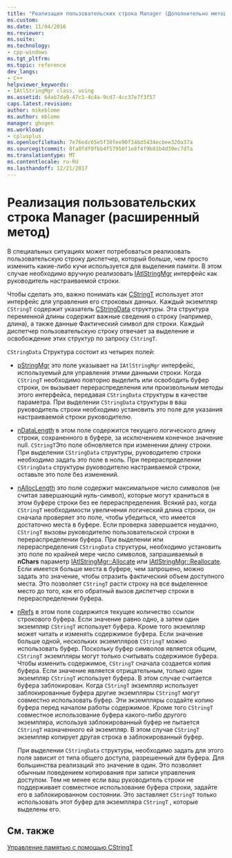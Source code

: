 ```yaml
---
title: "Реализация пользовательских строка Manager (Дополнительно метод) | Документы Microsoft"
ms.custom: 
ms.date: 11/04/2016
ms.reviewer: 
ms.suite: 
ms.technology:
- cpp-windows
ms.tgt_pltfrm: 
ms.topic: reference
dev_langs:
- C++
helpviewer_keywords:
- IAtlStringMgr class, using
ms.assetid: 64ab7da9-47c1-4c4a-9cd7-4cc37e7f3f57
caps.latest.revision: 
author: mikeblome
ms.author: mblome
manager: ghogen
ms.workload:
- cplusplus
ms.openlocfilehash: 7e76edc65e5f30fee90f346d5434ecbee320a37a
ms.sourcegitcommit: 8fa8fdf0fbb4f57950f1e8f4f9b81b4d39ec7d7a
ms.translationtype: MT
ms.contentlocale: ru-RU
ms.lasthandoff: 12/21/2017
---
```

# <a name="implementation-of-a-custom-string-manager-advanced-method"></a>Реализация пользовательских строка Manager (расширенный метод)
В специальных ситуациях может потребоваться реализовать пользовательскую строку диспетчер, который больше, чем просто изменить какие-либо кучи используется для выделения памяти. В этом случае необходимо вручную реализовать [IAtlStringMgr](../atl-mfc-shared/reference/iatlstringmgr-class.md) интерфейс как руководитель настраиваемой строки.  
  
 Чтобы сделать это, важно понимать как [CStringT](../atl-mfc-shared/reference/cstringt-class.md) использует этот интерфейс для управления его строковых данных. Каждый экземпляр `CStringT` содержит указатель [CStringData](../atl-mfc-shared/reference/cstringdata-class.md) структуры. Эта структура переменной длины содержит важные сведения о строку (например, длина), а также данные Фактический символ для строки. Каждый диспетчер пользовательскую строку отвечает за выделение и освобождение этих структур по запросу `CStringT`.  
  
 `CStringData` Структура состоит из четырех полей:  
  
-   [pStringMgr](../atl-mfc-shared/reference/cstringdata-class.md#pstringmgr) это поле указывает на `IAtlStringMgr` интерфейс, используемый для управления этими данными строки. Когда `CStringT` необходимо повторно выделить или освободить буфер строки, он вызывает перераспределения или произвольным методы этого интерфейса, передавая `CStringData` структуры в качестве параметра. При выделении `CStringData` структуры в ваш руководитель строки необходимо установить это поле для указания настраиваемой строки руководителю.  
  
-   [nDataLength](../atl-mfc-shared/reference/cstringdata-class.md#ndatalength) в этом поле содержится текущего логического длину строки, сохраненного в буфере, за исключением конечное значение null. `CStringT`Это поле обновляется при изменении длину строки. При выделении `CStringData` структуры, руководителю строки необходимо задать это поле в ноль. При перераспределении `CStringData` структуры руководителю настраиваемой строки, оставьте это поле без изменений.  
  
-   [nAllocLength](../atl-mfc-shared/reference/cstringdata-class.md#nalloclength) это поле содержит максимальное число символов (не считая завершающий нуль-символ), которые могут храниться в этом буфере строки без ее перераспределения. Всякий раз, когда `CStringT` необходимости увеличения логический длина строки, он сначала проверяет это поле, чтобы убедиться, что имеется достаточно места в буфере. Если проверка завершается неудачно, `CStringT` вызовы руководителю пользовательской строки в перераспределении буфера. При выделении или перераспределения `CStringData` структуры, необходимо установить это поле по крайней мере число символов, запрашиваемый в **nChars** параметр [IAtlStringMgr::Allocate](../atl-mfc-shared/reference/iatlstringmgr-class.md#allocate) или [IAtlStringMgr::Reallocate](../atl-mfc-shared/reference/iatlstringmgr-class.md#reallocate). Если имеется больше места в буфере, чем запрошено, можно задать это значение, чтобы отразить фактический объем доступного места. Это позволяет `CStringT` расти строку на все выделенное место до того, как его обратный вызов диспетчер строки в перераспределении буфера.  
  
-   [nRefs](../atl-mfc-shared/reference/cstringdata-class.md#nrefs) в этом поле содержится текущее количество ссылок строкового буфера. Если значение равно одно, а затем один экземпляр `CStringT` использует буфера. Кроме того экземпляр может читать и изменять содержимое буфера. Если значение больше одной, нескольких экземпляров `CStringT` можно использовать буфер. Поскольку буфер символов является общим, `CStringT` экземпляры могут только считывать содержимое буфера. Чтобы изменить содержимое, `CStringT` сначала создается копия буфера. Если значение является отрицательным, только один экземпляр `CStringT` использует буфера. В этом случае считается буфера заблокирован. Когда `CStringT` экземпляр использует заблокированные буфера другие экземпляры `CStringT` могут совместно использовать буфер. Эти экземпляры создайте копию буфера перед началом работы содержимое. Кроме того `CStringT` совместное использование буфера какого-либо другого экземпляра, используя заблокированный буфер не пытается `CStringT` назначенного ей экземпляр. В этом случае `CStringT` экземпляр копирует другая строка в заблокированный буфер.  
  
     При выделении `CStringData` структуры, необходимо задать для этого поля зависит от типа общего доступа, разрешенный для буфера. Для большинства реализаций это значение в один. Это позволяет обычным поведением копирования при записи управления доступом. Тем не менее если ваш руководитель строки не поддерживает совместное использование буфера строки, задайте его в заблокированном состоянии. Это заставляет `CStringT` только использовать этот буфер для экземпляра `CStringT` , которые выделены его.  
  
## <a name="see-also"></a>См. также  
 [Управление памятью с помощью CStringT](../atl-mfc-shared/memory-management-with-cstringt.md)

